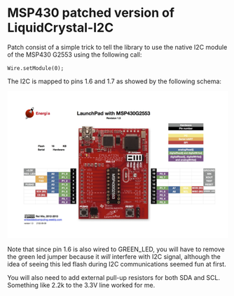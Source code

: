 # MSP430 patched version of LiquidCrystal-I2C

Patch consist of a simple trick to tell the library to use the native I2C
module of the MSP430 G2553 using the following call:

    Wire.setModule(0);

The I2C is mapped to pins 1.6 and 1.7 as showed by the following schema:

![MSP430 Lauchpad Overview](docs/launchpad.jpg)

Note that since pin 1.6 is also wired to GREEN_LED, you will have to remove the
green led jumper because it *will* interfere with I2C signal, although the
idea of seeing this led flash during I2C communications seemed fun at first.

You will also need to add external pull-up resistors for both SDA and SCL.
Something like 2.2k to the 3.3V line worked for me.
